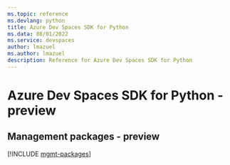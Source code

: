 ```yaml
---
ms.topic: reference
ms.devlang: python
title: Azure Dev Spaces SDK for Python
ms.data: 08/01/2022
ms.service: devspaces
author: lmazuel
ms.author: lmazuel
description: Reference for Azure Dev Spaces SDK for Python
---
```

# Azure Dev Spaces SDK for Python - preview

## Management packages - preview
[!INCLUDE [mgmt-packages](dev-spaces-mgmt-index.md)]
